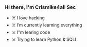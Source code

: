 ### Hi there, I'm Crismike4all Sec
- ☠️ I love hacking
- ☠️ I’m currently learning everything
- ☠️ I"m learing code 
- ☠️ Trying to learn Python & SQLI 
  
